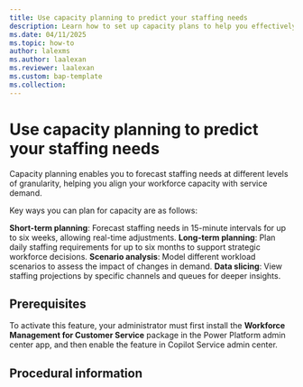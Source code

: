 ```yaml
---
title: Use capacity planning to predict your staffing needs
description: Learn how to set up capacity plans to help you effectively manage your workforce.
ms.date: 04/11/2025
ms.topic: how-to
author: lalexms
ms.author: laalexan
ms.reviewer: laalexan
ms.custom: bap-template
ms.collection:
---
```


# Use capacity planning to predict your staffing needs

Capacity planning enables you to forecast staffing needs at different levels of granularity, helping you align your workforce capacity with service demand.

Key ways you can plan for capacity are as follows:

**Short-term planning**: Forecast staffing needs in 15-minute intervals for up to six weeks, allowing real-time adjustments.
**Long-term planning**: Plan daily staffing requirements for up to six months to support strategic workforce decisions.
**Scenario analysis**: Model different workload scenarios to assess the impact of changes in demand.
**Data slicing**: View staffing projections by specific channels and queues for deeper insights.

## Prerequisites

To activate this feature, your administrator must first install the **Workforce Management for Customer Service** package in the Power Platform admin center app, and then enable the feature in Copilot Service admin center.

## Procedural information

